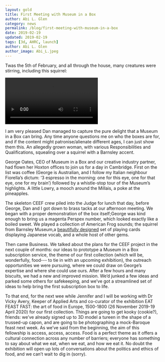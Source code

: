 ```yaml
---
layout: gold
title: First Meeting with Museum in a Box
author: Abi L. Glen
category: news
permalink: /blog/first-meeting-with-museum-in-a-box
date: 2019-02-19
updated: 2019-02-19
tags: [3d, AHRC, launch]
author: Abi L. Glen
author_image: Abi_L.jpeg
---
```


Twas the 5th of February, and all through the house, many creatures were stirring, including this squirrel:

<div class="embed-responsive embed-responsive-16by9 mb-3">
    <video class="embed-responsive-item" controls>
         <source src="/videos/squirrelMIAB.mp4" type="video/mp4"/>
    </video>
</div>

I am very pleased Dan managed to capture the pure delight that a Museum in a Box can bring. Any time anyone questions me on who the boxes are for, and if the content might patronise/alienate different ages, I can just show them this. An allegedly grown woman, with various Responsibilities and Qualifications, squealing over a squirrel with a Barnsley accent.

George Oates, CEO of Museum in a Box and our creative industry partner, had flown her Hoxton offices to join us for a day in Cambridge. First on the list was coffee (George is Australian, and I follow my Italian neighbour Fiorella’s dictum: ‘3 espresso in the morning: one for this eye, one for that eye, one for my brain’) followed by a whistle-stop tour of the Museum’s highlights. A little Lowry, a mooch around the Millais, a poke at the pineapples.

The skeleton CEEF crew piled into the Judge for lunch that day, before George, Dan and I got down to brass tacks at our afternoon meeting. We began with a proper demonstration of the box itself;George was kind enough to bring us a magenta Perspex number, which looked exactly like a boiled sweet. We played a collection of American Frog sounds; the squirrel from Barnsley Museum,a <a href="https://www.takakocopeland.com/">beautifully designed</a> set of playing cards displaying Japanese vocab, and a whole host of other gems.

 Then came Business. We talked about the plans for the CEEF project in the next couple of months: our ideas to prototype a Museum in a Box subscription service, the theme of our first collection (which will be, wonderfully, food--- to tie in with an upcoming exhibition), the outreach opportunities we were pursuing, where we could draw on George’s expertise and where she could use ours. After a few hours and many biscuits, we had a new and improved mission. We’d junked a few ideas and parked some others for safekeeping, and we’ve got a streamlined set of ideas to help bring the first subscription box to life.  

 To that end, for the next wee while Jennifer and I will be working with Dr Vicky Avery, Keeper of Applied Arts and co-curator of the exhibition EAT FEAST FAST: the art of food in Europe, 1500-1800 (26 November 2019-19 April 2020) for our first collection. Things are going to get kooky (cookie?), friends: we’ve already signed up to 3D model a tureen in the shape of a trussed-up capon, and are going to be photographing a mock-Baroque feast next week. As we’ve said from the beginning, the aim of this fellowship is access, access, access. Food is a perfect theme as it offers a cultural connection across any number of barriers; everyone has something to say about what we eat, when we eat, and how we eat it. No doubt the exhibition will open up lots of conversations about the politics and ethics of food, and we can’t wait to dig in (sorry).
